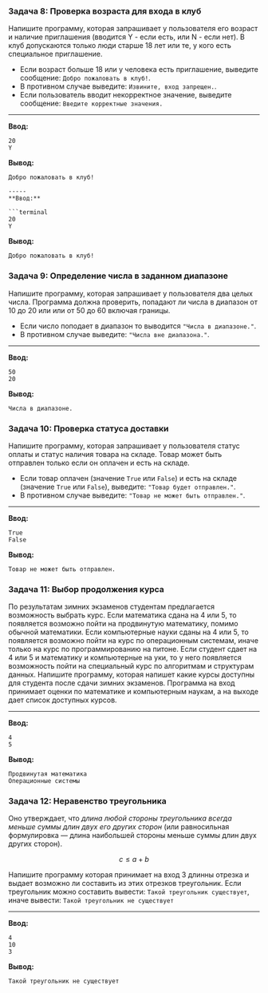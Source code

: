 ### Задача 8: Проверка возраста для входа в клуб
Напишите программу, которая запрашивает у пользователя его возраст и наличие приглашения (вводится Y - если есть, или N - если нет). В клуб допускаются только люди старше 18 лет или те, у кого есть специальное приглашение.

- Если возраст больше 18 или у человека есть приглашение, выведите сообщение: `Добро пожаловать в клуб!`.
- В противном случае выведите: `Извините, вход запрещен.`.
- Если пользователь вводит некорректное значение, выведите сообщение: `Введите корректные значения.`

-----
**Ввод:**

```terminal
20
Y
```

**Вывод:**

```terminal
Добро пожаловать в клуб!

-----
**Ввод:**

```terminal
20
Y
```

**Вывод:**

```terminal
Добро пожаловать в клуб!
```

### Задача 9: Определение числа в заданном диапазоне
Напишите программу, которая запрашивает у пользователя два целых числа. Программа должна проверить, попадают ли числа в диапазон от 10 до 20 или или от 50 до 60 включая границы.

- Если число поподает в диапазон то выводится `"Числа в диапазоне."`.
- В противном случае выведите: `"Числа вне диапазона."`.

-----
**Ввод:**

```terminal
50
20
```

**Вывод:**

```terminal
Числа в диапазоне.
```

### Задача 10: Проверка статуса доставки
Напишите программу, которая запрашивает у пользователя статус оплаты и статус наличия товара на складе. Товар может быть отправлен только если он оплачен и есть на складе.

- Если товар оплачен (значение `True` или `False`) и есть на складе (значение `True` или `False`), выведите: `"Товар будет отправлен."`.
- В противном случае выведите: `"Товар не может быть отправлен."`.


-----
**Ввод:**

```terminal
True
False
```

**Вывод:**

```terminal
Товар не может быть отправлен.
```


### Задача 11: Выбор продолжения курса
По результатам зимних экзаменов студентам предлагается возможность выбрать курс. Если математика сдана на 4 или 5, то появляется возможно пойти на продвинутую математику, помимо обычной математики. Если компьютерные науки сданы на 4 или 5, то появляется возможно пойти на курс по операционным системам, иначе только на курс по программированию на питоне. Если студент сдает на 4 или 5 и математику и компьютерные на уки, то у него появляется возможность пойти на специальный курс по алгоритмам и структурам данных.
Напишите программу, которая напишет какие курсы доступны для студента после сдачи зимних экзаменов. Программа на вход принимает оценки по математике и компьютерным наукам, а на выходе дает список доступных курсов.


-----
**Ввод:**

```terminal
4
5
```

**Вывод:**

```terminal
Продвинутая математика
Операционные системы
```

### Задача 12: Неравенство треугольника
Оно утверждает, что *длина любой стороны треугольника всегда меньше суммы длин двух его других сторон* (или равносильная формулировка — длина наибольшей стороны меньше суммы длин двух других сторон).

$$c \leq a + b$$

Напишите программу которая принимает на вход 3 длинны отрезка и выдает возможно ли составить из этих отрезков треугольник. Если треугольник можно составить вывести: `Такой треугольник существует`, иначе вывести: `Такой треугольник не существует`


-----
**Ввод:**

```terminal
4
10
3
```

**Вывод:**

```terminal
Такой треугольник не существует
```